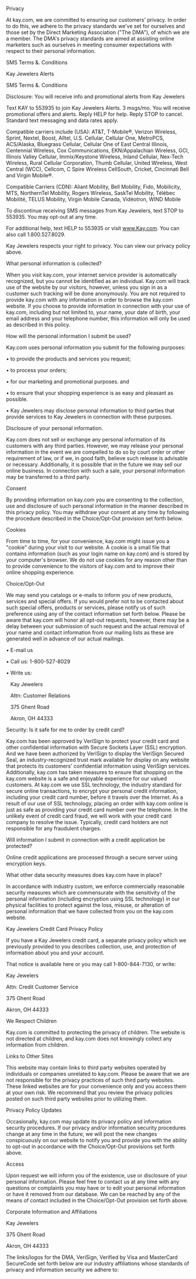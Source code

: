 Privacy

At kay.com, we are committed to ensuring our customers' privacy. In order to do this, we adhere to the privacy standards we've set for ourselves and those set by the Direct Marketing Association ("The DMA"), of which we are a member. The DMA's privacy standards are aimed at assisting online marketers such as ourselves in meeting consumer expectations with respect to their personal information.

SMS Terms &. Conditions

Kay Jewelers Alerts

SMS Terms &. Conditions

Disclosure: You will receive info and promotional alerts from Kay Jewelers

Text KAY to 553935 to join Kay Jewelers Alerts. 3 msgs/mo. You will receive promotional offers and alerts. Reply HELP for help. Reply STOP to cancel. Standard text messaging and data rates apply.

Compatible carriers include (USA): AT&T, T-Mobile®, Verizon Wireless, Sprint, Nextel, Boost, Alltel, U.S. Cellular, Cellular One, MetroPCS, ACS/Alaska, Bluegrass Cellular, Cellular One of East Central Illinois, Centennial Wireless, Cox Communications, EKN/Appalachian Wireless, GCI, Illinois Valley Cellular, Immix/Keystone Wireless, Inland Cellular, Nex-Tech Wireless, Rural Cellular Corporation, Thumb Cellular, United Wireless, West Central (WCC), Cellcom, C Spire Wireless CellSouth, Cricket, Cincinnati Bell and Virgin Mobile®.

Compatible Carriers (CDN): Aliant Mobility, Bell Mobility, Fido, Mobilicity, MTS, NorthernTel Mobility, Rogers Wireless, SaskTel Mobility, Télébec Mobilité, TELUS Mobility, Virgin Mobile Canada, Vidéotron, WIND Mobile

To discontinue receiving SMS messages from Kay Jewelers, text STOP to 553935. You may opt-out at any time.

For additional help, text HELP to 553935 or visit www.Kay.com. You can also call 1.800.527.8029.

Kay Jewelers respects your right to privacy. You can view our privacy policy above.

What personal information is collected?

When you visit kay.com, your internet service provider is automatically recognized, but you cannot be identified as an individual. Kay.com will track use of the website by our visitors, however, unless you sign in as a customer such tracking will be done anonymously. You are not required to provide kay.com with any information in order to browse the kay.com website. If you choose to provide information in connection with your use of kay.com, including but not limited to, your name, your date of birth, your email address and your telephone number, this information will only be used as described in this policy.

How will the personal information I submit be used?

Kay.com uses personal information you submit for the following purposes:

• to provide the products and services you request;

• to process your orders;

• for our marketing and promotional purposes. and

• to ensure that your shopping experience is as easy and pleasant as possible.

• Kay Jewelers may disclose personal information to third parties that provide services to Kay Jewelers in connection with these purposes.

Disclosure of your personal information.

Kay.com does not sell or exchange any personal information of its customers with any third parties. However, we may release your personal information in the event we are compelled to do so by court order or other requirement of law, or if we, in good faith, believe such release is advisable or necessary. Additionally, it is possible that in the future we may sell our online business. In connection with such a sale, your personal information may be transferred to a third party.

Consent

By providing information on kay.com you are consenting to the collection, use and disclosure of such personal information in the manner described in this privacy policy. You may withdraw your consent at any time by following the procedure described in the Choice/Opt-Out provision set forth below.

Cookies

From time to time, for your convenience, kay.com might issue you a "cookie" during your visit to our website. A cookie is a small file that contains information (such as your login name on kay.com) and is stored by your computer's browser. We do not use cookies for any reason other than to provide convenience to the visitors of kay.com and to improve their online shopping experience.

Choice/Opt-Out

We may send you catalogs or e-mails to inform you of new products, services and special offers. If you would prefer not to be contacted about such special offers, products or services, please notify us of such preference using any of the contact information set forth below. Please be aware that kay.com will honor all opt-out requests, however, there may be a delay between your submission of such request and the actual removal of your name and contact information from our mailing lists as these are generated well in advance of our actual mailings.

• E-mail us

• Call us: 1-800-527-8029

• Write us:

   Kay Jewelers

   Attn: Customer Relations

   375 Ghent Road

   Akron, OH 44333

Security: Is it safe for me to order by credit card?

Kay.com has been approved by VeriSign to protect your credit card and other confidential information with Secure Sockets Layer (SSL) encryption. And we have been authorized by VeriSign to display the VeriSign Secured Seal, an industry-recognized trust mark available for display on any website that protects its customers' confidential information using VeriSign services. Additionally, kay.com has taken measures to ensure that shopping on the kay.com website is a safe and enjoyable experience for our valued customers. At kay.com we use SSL technology, the industry standard for secure online transactions, to encrypt your personal credit information, including your credit card number, before it travels over the Internet. As a result of our use of SSL technology, placing an order with kay.com online is just as safe as providing your credit card number over the telephone. In the unlikely event of credit card fraud, we will work with your credit card company to resolve the issue. Typically, credit card holders are not responsible for any fraudulent charges.

Will information I submit in connection with a credit application be protected?

Online credit applications are processed through a secure server using encryption keys.

What other data security measures does kay.com have in place?

In accordance with industry custom, we enforce commercially reasonable security measures which are commensurate with the sensitivity of the personal information (including encryption using SSL technology) in our physical facilities to protect against the loss, misuse, or alteration of personal information that we have collected from you on the kay.com website.

Kay Jewelers Credit Card Privacy Policy

If you have a Kay Jewelers credit card, a separate privacy policy which we previously provided to you describes collection, use, and protection of information about you and your account.

That notice is available here or you may call 1-800-844-7130, or write:

Kay Jewelers

Attn: Credit Customer Service

375 Ghent Road

Akron, OH 44333

We Respect Children

Kay.com is committed to protecting the privacy of children. The website is not directed at children, and kay.com does not knowingly collect any information from children.

Links to Other Sites

This website may contain links to third party websites operated by individuals or companies unrelated to kay.com. Please be aware that we are not responsible for the privacy practices of such third party websites. These linked websites are for your convenience only and you access them at your own risk. We recommend that you review the privacy policies posted on such third party websites prior to utilizing them.

Privacy Policy Updates

Occasionally, kay.com may update its privacy policy and information security procedures. If our privacy and/or information security procedures change at any time in the future, we will post the new changes conspicuously on our website to notify you and provide you with the ability to opt-out in accordance with the Choice/Opt-Out provisions set forth above.

Access

Upon request we will inform you of the existence, use or disclosure of your personal information. Please feel free to contact us at any time with any questions or complaints you may have or to edit your personal information or have it removed from our database. We can be reached by any of the means of contact included in the Choice/Opt-Out provision set forth above.

Corporate Information and Affiliations

Kay Jewelers

375 Ghent Road

Akron, OH 44333

The links/logos for the DMA, VeriSign, Verified by Visa and MasterCard SecureCode set forth below are our industry affiliations whose standards of privacy and information security we adhere to: